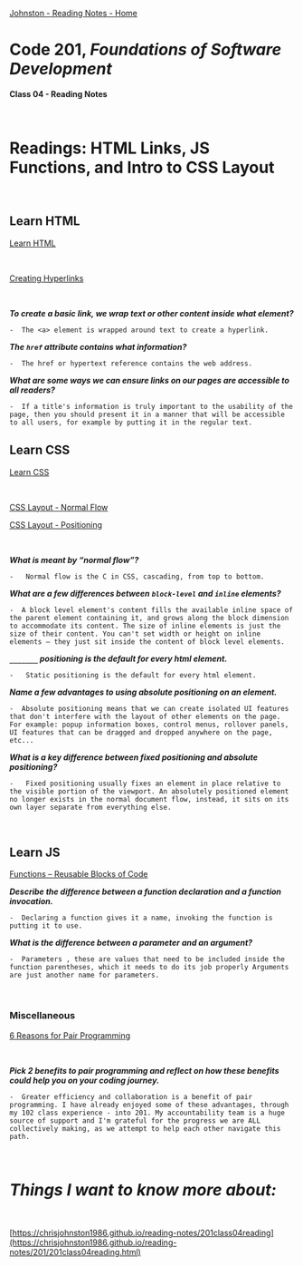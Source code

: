 [Johnston - Reading Notes - Home](https://chrisjohnston1986.github.io/reading-notes/)

# Code 201, _Foundations of Software Development_ 
**Class 04 - Reading Notes**

&nbsp;
&nbsp;

# Readings: HTML Links, JS Functions, and Intro to CSS Layout

&nbsp;
&nbsp;

## Learn HTML
[Learn HTML](https://developer.mozilla.org/en-US/docs/Web/HTML)

&nbsp;
&nbsp;

[Creating Hyperlinks](https://developer.mozilla.org/en-US/docs/Learn/HTML/Introduction_to_HTML/Creating_hyperlinks)

&nbsp;
&nbsp;

_**To create a basic link, we wrap text or other content inside what element?**_

    -  The <a> element is wrapped around text to create a hyperlink. 

_**The `href` attribute contains what information?**_

    -  The href or hypertext reference contains the web address.

_**What are some ways we can ensure links on our pages are accessible to all readers?**_

    -  If a title's information is truly important to the usability of the page, then you should present it in a manner that will be accessible to all users, for example by putting it in the regular text. 

## Learn CSS
[Learn CSS](https://developer.mozilla.org/en-US/docs/Learn/CSS)

&nbsp;
&nbsp;

[CSS Layout - Normal Flow](https://developer.mozilla.org/en-US/docs/Learn/CSS/CSS_layout/Normal_Flow)

[CSS Layout - Positioning](https://developer.mozilla.org/en-US/docs/Learn/CSS/CSS_layout/Positioning)

&nbsp;
&nbsp;

_**What is meant by “normal flow”?**_

    -   Normal flow is the C in CSS, cascading, from top to bottom. 

_**What are a few differences between `block-level` and `inline` elements?**_

    -  A block level element's content fills the available inline space of the parent element containing it, and grows along the block dimension to accommodate its content. The size of inline elements is just the size of their content. You can't set width or height on inline elements — they just sit inside the content of block level elements.

_**`_______` positioning is the default for every html element.**_

    -   Static positioning is the default for every html element. 

_**Name a few advantages to using absolute positioning on an element.**_

    -  Absolute positioning means that we can create isolated UI features that don't interfere with the layout of other elements on the page. For example: popup information boxes, control menus, rollover panels, UI features that can be dragged and dropped anywhere on the page, etc...

_**What is a key difference between fixed positioning and absolute positioning?**_

    -   Fixed positioning usually fixes an element in place relative to the visible portion of the viewport. An absolutely positioned element no longer exists in the normal document flow, instead, it sits on its own layer separate from everything else. 

&nbsp;
&nbsp;

## Learn JS

[Functions – Reusable Blocks of Code](https://developer.mozilla.org/en-US/docs/Learn/JavaScript/Building_blocks/Functions)

_**Describe the difference between a function declaration and a function invocation.**_

    -  Declaring a function gives it a name, invoking the function is putting it to use.

_**What is the difference between a parameter and an argument?**_

    -  Parameters , these are values that need to be included inside the function parentheses, which it needs to do its job properly Arguments are just another name for parameters.

&nbsp;
&nbsp; 

### Miscellaneous

[6 Reasons for Pair Programming](https://www.codefellows.org/blog/6-reasons-for-pair-programming/)

&nbsp;
&nbsp;

_**Pick 2 benefits to pair programming and reflect on how these benefits could help you on your coding journey.**_

    -  Greater efficiency and collaboration is a benefit of pair programming. I have already enjoyed some of these advantages, through my 102 class experience - into 201. My accountability team is a huge source of support and I'm grateful for the progress we are ALL collectively making, as we attempt to help each other navigate this path. 

&nbsp;
&nbsp;

# _Things I want to know more about:_

&nbsp;
&nbsp;

[https://chrisjohnston1986.github.io/reading-notes/201class04reading](https://chrisjohnston1986.github.io/reading-notes/201/201class04reading.html)